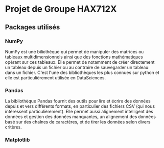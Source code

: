 # Projet de Groupe HAX712X

## Packages utilisés
### NumPy
NumPy est une biliothèque qui permet de manipuler des matrices ou tableaux multidimensionnels ainsi que des fonctions mathématiques opérant sur ces tableaux. Elle permet de notamment de créer directement un tableau depuis un fichier ou au contraire de sauvegarder un tableau dans un fichier. C'est l'une des bibliothèques les plus connues sur python et elle est particulièrement utilisée en DataSciences.

### Pandas
La bibliothèque Pandas fournit des outils pour lire et écrire des données depuis et vers différents formats, en particulier des fichiers CSV (qui nous intéressent particulièrement). Elle permet aussi alignement intelligent des données et gestion des données manquantes, un alignement des données basé sur des chaînes de caractères, et de tirer les données selon divers critères.

### Matplotlib
